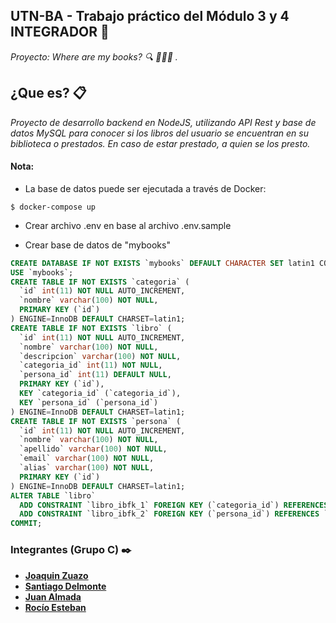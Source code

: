 ## UTN-BA - Trabajo práctico del Módulo 3 y 4 INTEGRADOR 🚀

_Proyecto: Where are my books? 🔍 📕📗📘 ._

## ¿Que es? 📋

_Proyecto de desarrollo backend en NodeJS, utilizando API Rest y base de datos MySQL para conocer si los libros del usuario se encuentran en su biblioteca o prestados. En caso de estar prestado, a quien se los presto._

#### Nota:

- La base de datos puede ser ejecutada a través de Docker:

```ssh
$ docker-compose up
```

- Crear archivo .env en base al archivo .env.sample

- Crear base de datos de "mybooks"

```sql
CREATE DATABASE IF NOT EXISTS `mybooks` DEFAULT CHARACTER SET latin1 COLLATE latin1_swedish_ci;
USE `mybooks`;
CREATE TABLE IF NOT EXISTS `categoria` (
  `id` int(11) NOT NULL AUTO_INCREMENT,
  `nombre` varchar(100) NOT NULL,
  PRIMARY KEY (`id`)
) ENGINE=InnoDB DEFAULT CHARSET=latin1;
CREATE TABLE IF NOT EXISTS `libro` (
  `id` int(11) NOT NULL AUTO_INCREMENT,
  `nombre` varchar(100) NOT NULL,
  `descripcion` varchar(100) NOT NULL,
  `categoria_id` int(11) NOT NULL,
  `persona_id` int(11) DEFAULT NULL,
  PRIMARY KEY (`id`),
  KEY `categoria_id` (`categoria_id`),
  KEY `persona_id` (`persona_id`)
) ENGINE=InnoDB DEFAULT CHARSET=latin1;
CREATE TABLE IF NOT EXISTS `persona` (
  `id` int(11) NOT NULL AUTO_INCREMENT,
  `nombre` varchar(100) NOT NULL,
  `apellido` varchar(100) NOT NULL,
  `email` varchar(100) NOT NULL,
  `alias` varchar(100) NOT NULL,
  PRIMARY KEY (`id`)
) ENGINE=InnoDB DEFAULT CHARSET=latin1;
ALTER TABLE `libro`
  ADD CONSTRAINT `libro_ibfk_1` FOREIGN KEY (`categoria_id`) REFERENCES `categoria` (`id`),
  ADD CONSTRAINT `libro_ibfk_2` FOREIGN KEY (`persona_id`) REFERENCES `persona` (`id`);
COMMIT;
```

### Integrantes (Grupo C) ✒️

- [**Joaquin Zuazo**](https://github.com/joaquinzuazo)
- [**Santiago Delmonte**](https://github.com/santiagoDelmonte02)
- [**Juan Almada**](https://github.com/juanalmada8)
- [**Rocío Esteban**](https://github.com/hrchioest)
